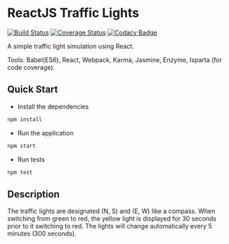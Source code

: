 # ReactJS Traffic Lights 

[![Build Status](https://travis-ci.org/myuwono/traffic-lights.svg?branch=master)](https://travis-ci.org/myuwono/traffic-lights)
[![Coverage Status](https://coveralls.io/repos/github/myuwono/traffic-lights/badge.svg?branch=master)](https://coveralls.io/github/myuwono/traffic-lights?branch=master)
[![Codacy Badge](https://api.codacy.com/project/badge/Grade/c7ce1ebd9638400698c17dfcceb16c68)](https://www.codacy.com/app/myuwono/traffic-lights?utm_source=github.com&amp;utm_medium=referral&amp;utm_content=myuwono/traffic-lights&amp;utm_campaign=Badge_Grade)

A simple traffic light simulation using React. 

Tools: Babel(ES6), React, Webpack, Karma, Jasmine, Enzyme, Isparta (for code coverage).

## Quick Start

- Install the dependencies
```bash
npm install
```

- Run the application
```bash
npm start
```

- Run tests
```bash
npm test
```

## Description

The traffic lights are designated (N, S) and (E, W) like a compass.
When switching from green to red, the yellow light is displayed for 30 seconds prior to
it switching to red. The lights will change automatically every 5 minutes (300 seconds).

